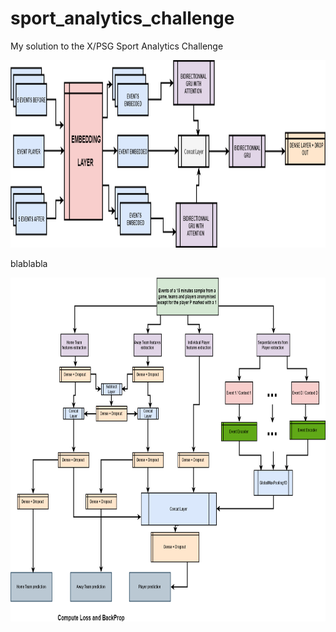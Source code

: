 # sport_analytics_challenge
My solution to the X/PSG Sport Analytics Challenge


<img src="/imgs/action_encoder.png" height="300" width="600">

blablabla


<img src="/imgs/player_net.png" height="550" width="900">


